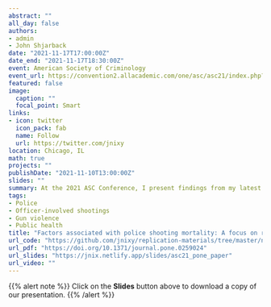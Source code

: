 ```yaml
---
abstract: ""
all_day: false
authors: 
- admin
- John Shjarback
date: "2021-11-17T17:00:00Z"
date_end: "2021-11-17T18:30:00Z"
event: American Society of Criminology
event_url: https://convention2.allacademic.com/one/asc/asc21/index.php?cmd=Online+Program+View+Session&selected_session_id=1862512&PHPSESSID=7hu4dqhli2bouhaokdjkm1ncv3
featured: false
image:
  caption: ""
  focal_point: Smart
links:
- icon: twitter
  icon_pack: fab
  name: Follow
  url: https://twitter.com/jnixy
location: Chicago, IL
math: true
projects: ""
publishDate: "2021-11-10T13:00:00Z"
slides: ""
summary: At the 2021 ASC Conference, I present findings from my latest paper on police shootings with John Shjarback.
tags: 
- Police
- Officer-involved shootings
- Gun violence
- Public health
title: "Factors associated with police shooting mortality: A focus on race and a plea for more comprehensive data"
url_code: "https://github.com/jnixy/replication-materials/tree/master/nix_shjarback_PONE_2021"
url_pdf: "https://doi.org/10.1371/journal.pone.0259024"
url_slides: "https://jnix.netlify.app/slides/asc21_pone_paper"
url_video: ""
---
```




{{% alert note %}}
Click on the **Slides** button above to download a copy of our presentation.
{{% /alert %}}
